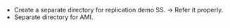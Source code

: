 - Create a separate directory for replication demo SS. -> Refer it properly.
- Separate directory for AMI.